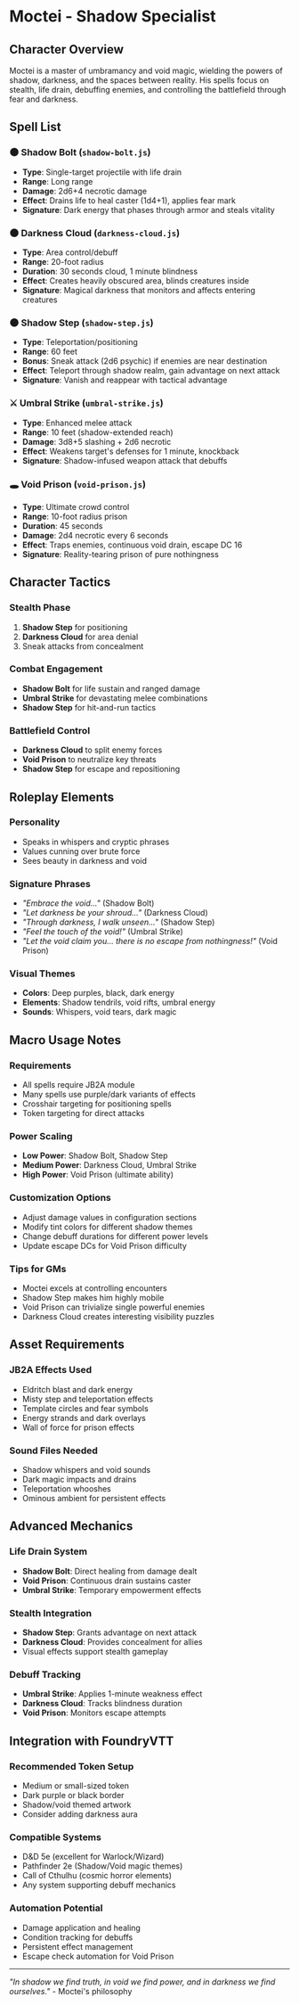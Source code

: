 # Moctei - Shadow Specialist

## Character Overview

Moctei is a master of umbramancy and void magic, wielding the powers of shadow, darkness, and the spaces between reality. His spells focus on stealth, life drain, debuffing enemies, and controlling the battlefield through fear and darkness.

## Spell List

### 🌑 **Shadow Bolt** (`shadow-bolt.js`)
- **Type**: Single-target projectile with life drain
- **Range**: Long range
- **Damage**: 2d6+4 necrotic damage
- **Effect**: Drains life to heal caster (1d4+1), applies fear mark
- **Signature**: Dark energy that phases through armor and steals vitality

### 🌑 **Darkness Cloud** (`darkness-cloud.js`)
- **Type**: Area control/debuff
- **Range**: 20-foot radius
- **Duration**: 30 seconds cloud, 1 minute blindness
- **Effect**: Creates heavily obscured area, blinds creatures inside
- **Signature**: Magical darkness that monitors and affects entering creatures

### 🌑 **Shadow Step** (`shadow-step.js`)
- **Type**: Teleportation/positioning
- **Range**: 60 feet
- **Bonus**: Sneak attack (2d6 psychic) if enemies are near destination
- **Effect**: Teleport through shadow realm, gain advantage on next attack
- **Signature**: Vanish and reappear with tactical advantage

### ⚔️ **Umbral Strike** (`umbral-strike.js`)
- **Type**: Enhanced melee attack
- **Range**: 10 feet (shadow-extended reach)
- **Damage**: 3d8+5 slashing + 2d6 necrotic
- **Effect**: Weakens target's defenses for 1 minute, knockback
- **Signature**: Shadow-infused weapon attack that debuffs

### 🕳️ **Void Prison** (`void-prison.js`)
- **Type**: Ultimate crowd control
- **Range**: 10-foot radius prison
- **Duration**: 45 seconds
- **Damage**: 2d4 necrotic every 6 seconds
- **Effect**: Traps enemies, continuous void drain, escape DC 16
- **Signature**: Reality-tearing prison of pure nothingness

## Character Tactics

### Stealth Phase
1. **Shadow Step** for positioning
2. **Darkness Cloud** for area denial
3. Sneak attacks from concealment

### Combat Engagement
- **Shadow Bolt** for life sustain and ranged damage
- **Umbral Strike** for devastating melee combinations
- **Shadow Step** for hit-and-run tactics

### Battlefield Control
- **Darkness Cloud** to split enemy forces
- **Void Prison** to neutralize key threats
- **Shadow Step** for escape and repositioning

## Roleplay Elements

### Personality
- Speaks in whispers and cryptic phrases
- Values cunning over brute force
- Sees beauty in darkness and void

### Signature Phrases
- *"Embrace the void..."* (Shadow Bolt)
- *"Let darkness be your shroud..."* (Darkness Cloud)
- *"Through darkness, I walk unseen..."* (Shadow Step)
- *"Feel the touch of the void!"* (Umbral Strike)
- *"Let the void claim you... there is no escape from nothingness!"* (Void Prison)

### Visual Themes
- **Colors**: Deep purples, black, dark energy
- **Elements**: Shadow tendrils, void rifts, umbral energy
- **Sounds**: Whispers, void tears, dark magic

## Macro Usage Notes

### Requirements
- All spells require JB2A module
- Many spells use purple/dark variants of effects
- Crosshair targeting for positioning spells
- Token targeting for direct attacks

### Power Scaling
- **Low Power**: Shadow Bolt, Shadow Step
- **Medium Power**: Darkness Cloud, Umbral Strike
- **High Power**: Void Prison (ultimate ability)

### Customization Options
- Adjust damage values in configuration sections
- Modify tint colors for different shadow themes
- Change debuff durations for different power levels
- Update escape DCs for Void Prison difficulty

### Tips for GMs
- Moctei excels at controlling encounters
- Shadow Step makes him highly mobile
- Void Prison can trivialize single powerful enemies
- Darkness Cloud creates interesting visibility puzzles

## Asset Requirements

### JB2A Effects Used
- Eldritch blast and dark energy
- Misty step and teleportation effects
- Template circles and fear symbols
- Energy strands and dark overlays
- Wall of force for prison effects

### Sound Files Needed
- Shadow whispers and void sounds
- Dark magic impacts and drains
- Teleportation whooshes
- Ominous ambient for persistent effects

## Advanced Mechanics

### Life Drain System
- **Shadow Bolt**: Direct healing from damage dealt
- **Void Prison**: Continuous drain sustains caster
- **Umbral Strike**: Temporary empowerment effects

### Stealth Integration
- **Shadow Step**: Grants advantage on next attack
- **Darkness Cloud**: Provides concealment for allies
- Visual effects support stealth gameplay

### Debuff Tracking
- **Umbral Strike**: Applies 1-minute weakness effect
- **Darkness Cloud**: Tracks blindness duration
- **Void Prison**: Monitors escape attempts

## Integration with FoundryVTT

### Recommended Token Setup
- Medium or small-sized token
- Dark purple or black border
- Shadow/void themed artwork
- Consider adding darkness aura

### Compatible Systems
- D&D 5e (excellent for Warlock/Wizard)
- Pathfinder 2e (Shadow/Void magic themes)
- Call of Cthulhu (cosmic horror elements)
- Any system supporting debuff mechanics

### Automation Potential
- Damage application and healing
- Condition tracking for debuffs
- Persistent effect management
- Escape check automation for Void Prison

---

*"In shadow we find truth, in void we find power, and in darkness we find ourselves."* - Moctei's philosophy